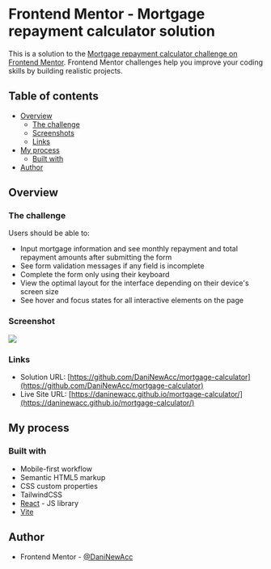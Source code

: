 # Frontend Mentor - Mortgage repayment calculator solution

This is a solution to the [Mortgage repayment calculator challenge on Frontend Mentor](https://www.frontendmentor.io/challenges/mortgage-repayment-calculator-Galx1LXK73). Frontend Mentor challenges help you improve your coding skills by building realistic projects. 

## Table of contents

- [Overview](#overview)
  - [The challenge](#the-challenge)
  - [Screenshots](#screenshots)
  - [Links](#links)
- [My process](#my-process)
  - [Built with](#built-with)
- [Author](#author)


## Overview

### The challenge

Users should be able to:

- Input mortgage information and see monthly repayment and total repayment amounts after submitting the form
- See form validation messages if any field is incomplete
- Complete the form only using their keyboard
- View the optimal layout for the interface depending on their device's screen size
- See hover and focus states for all interactive elements on the page

### Screenshot

![](./screenshot.jpg)

### Links

- Solution URL: [https://github.com/DaniNewAcc/mortgage-calculator](https://github.com/DaniNewAcc/mortgage-calculator)
- Live Site URL: [https://daninewacc.github.io/mortgage-calculator/](https://daninewacc.github.io/mortgage-calculator/)

## My process

### Built with

- Mobile-first workflow
- Semantic HTML5 markup
- CSS custom properties
- TailwindCSS
- [React](https://reactjs.org/) - JS library
- [Vite](https://vitejs.dev/)

## Author

- Frontend Mentor - [@DaniNewAcc](https://www.frontendmentor.io/profile/DaniNewAcc)

